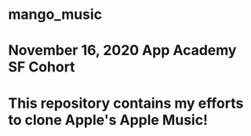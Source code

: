 # mango_music

# November 16, 2020  App Academy SF Cohort

# This repository contains my efforts to clone Apple's Apple Music!
